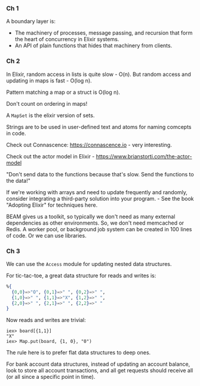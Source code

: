 ### Ch 1

A boundary layer is:
+ The machinery of processes, message passing, and recursion that form the heart of concurrency in Elixir systems.
+ An API of plain functions that hides that machinery from clients.

### Ch 2

In Elixir, random access in lists is quite slow - O(n).
But random access and updating in maps is fast - O(log n).

Pattern matching a map or a struct is O(log n).

Don't count on ordering in maps!

A `MapSet` is the elixir version of sets.

Strings are to be used in user-defined text and atoms for naming comcepts in code.

Check out Connascence: https://connascence.io - very interesting.

Check out the actor model in Elixir - https://www.brianstorti.com/the-actor-model

"Don't send data to the functions because that's slow. Send the functions to the data!"

If we're working with arrays and need to update frequently and randomly, consider integrating a third-party solution into your program. - See the book "Adopting Elixir" for techniques here.

BEAM gives us a toolkit, so typically we don't need as many external dependencies as other environments.
So, we don't need memcached or Redis. A worker pool, or background job system can be created in 100 lines of code.
Or we can use libraries.

### Ch 3

We can use the `Access` module for updating nested data structures.

For tic-tac-toe, a great data structure for reads and writes is:

```elixir
%{
  {0,0}=>"O", {0,1}=>" ", {0,2}=>" ",
  {1,0}=>" ", {1,1}=>"X", {1,2}=>" ",
  {2,0}=>" ", {2,1}=>" ", {2,2}=>" "
}
```

Now reads and writes are trivial:

```iex
iex> board[{1,1}]
"X"
iex> Map.put(board, {1, 0}, "0")
```
The rule here is to prefer flat data structures to deep ones.

For bank account data structures, instead of updating an account balance, look to store all account transactions,
and all get requests should receive all (or all since a specific point in time).

